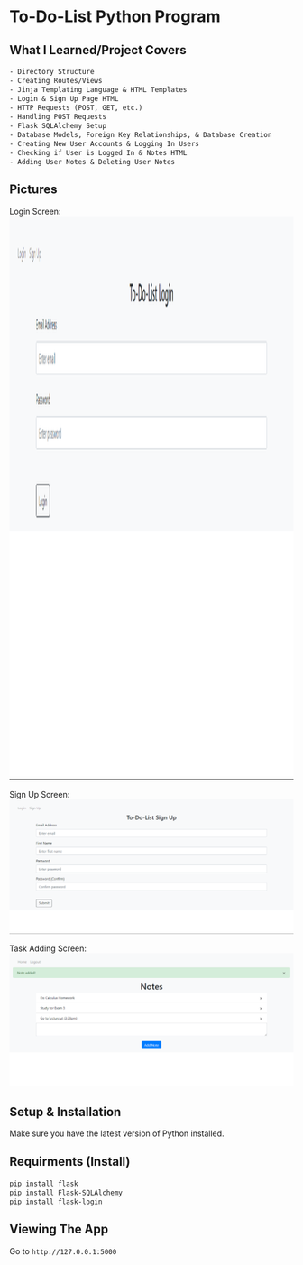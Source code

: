 # To-Do-List Python Program



## What I Learned/Project Covers

```
- Directory Structure
- Creating Routes/Views
- Jinja Templating Language & HTML Templates
- Login & Sign Up Page HTML 
- HTTP Requests (POST, GET, etc.)
- Handling POST Requests
- Flask SQLAlchemy Setup
- Database Models, Foreign Key Relationships, & Database Creation
- Creating New User Accounts & Logging In Users 
- Checking if User is Logged In & Notes HTML
- Adding User Notes & Deleting User Notes
```


## Pictures

Login Screen:
<img src = "images/home.png" width = 1000 height = 1000> 

Sign Up Screen:
![](images/signup.png)

Task Adding Screen:
![](images/notes1.png)


## Setup & Installation 

Make sure you have the latest version of Python installed.


## Requirments (Install)
```
pip install flask
pip install Flask-SQLAlchemy
pip install flask-login
```

## Viewing The App

Go to `http://127.0.0.1:5000`
